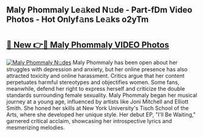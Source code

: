 ## Maly Phommaly Le𝚊ked N𝚞de - Part-fDm Video Photos - Hot Onlyf𝚊ns Le𝚊ks o2yTm

# <h2><a href="http://ab38151.deff.icu/?id=Maly+Phommaly">🔗 New 👉🔴 Maly Phommaly VIDEO Photos</a></h2>

[![Maly Phommaly N𝚞des](https://i.imgur.com/rIISA9y.gif)](http://ab38151.deff.icu/?id=Maly+Phommaly)
Maly Phommaly has been open about her struggles with depression and anxiety, but her online presence has also attracted toxicity and online harassment. Critics argue that her content perpetuates harmful stereotypes and objectifies women. Some fans, meanwhile, defend her right to express herself and criticize the double standards surrounding female sexuality. Maly Phommaly began her musical journey at a young age, influenced by artists like Joni Mitchell and Elliott Smith. She honed her skills at New York University's Tisch School of the Arts, where she developed her unique style. Her debut EP, "I'll Be Waiting," garnered critical acclaim, showcasing her introspective lyrics and mesmerizing melodies.

